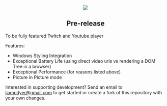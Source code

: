 <p align="center"><img style="max-width:100%;" src="https://raw.githubusercontent.com/Saghen/UWP-Youtube-Twitch-Viewer/master/Logo.png"/></p>
<h2 align="center"><strong>Pre-release</strong></h2>
To be fully featured Twitch and Youtube player

Features:
 - Windows Styling Integration
 - Exceptional Battery Life (using direct video urls vs rendering a DOM Tree in a browser)
 - Exceptional Performance (for reasons listed above)
 - Picture in Picture mode

Interested in supporting development?
Send an email to liamcdyer@gmail.com to get started or create a fork of this repository with your own changes.
